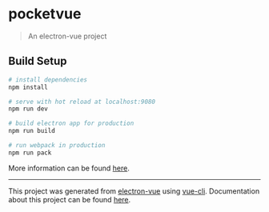 # pocketvue

> An electron-vue project

## Build Setup

``` bash
# install dependencies
npm install

# serve with hot reload at localhost:9080
npm run dev

# build electron app for production
npm run build

# run webpack in production
npm run pack
```
More information can be found [here](https://simulatedgreg.gitbooks.io/electron-vue/content/docs/npm_scripts.html).

---

This project was generated from [electron-vue](https://github.com/SimulatedGREG/electron-vue) using [vue-cli](https://github.com/vuejs/vue-cli). Documentation about this project can be found [here](https://simulatedgreg.gitbooks.io/electron-vue/content/index.html).
